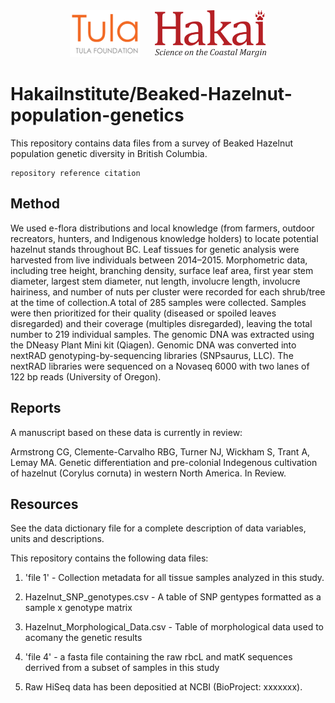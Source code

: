 <div align='center'>
    <a href='https://tula.org'><img height='75px' src=docs/logos/tula-logo.png /></a>
    &nbsp;&nbsp;&nbsp;&nbsp;
    <a href='https://hakai.org'><img height='75px' src=docs/logos/hakai-logo.png /></a>
</div>

# HakaiInstitute/Beaked-Hazelnut-population-genetics

This repository contains data files from a survey of Beaked Hazelnut population genetic diversity in British Columbia. 

```
repository reference citation
```

## Method

We used e-flora distributions and local knowledge (from farmers, outdoor recreators, hunters, and Indigenous knowledge holders) to locate potential hazelnut stands throughout BC. Leaf tissues for genetic analysis were harvested from live individuals between 2014–2015. Morphometric data, including tree height, branching density, surface leaf area, first year stem diameter, largest stem diameter, nut length, involucre length, involucre hairiness, and number of nuts per cluster were recorded for each shrub/tree at the time of collection.A total of 285 samples were collected. Samples were then prioritized for their quality (diseased or spoiled leaves disregarded) and their coverage (multiples disregarded), leaving the total number to 219 individual samples. The genomic DNA was extracted using the DNeasy Plant Mini kit (Qiagen). Genomic DNA was converted into nextRAD genotyping-by-sequencing libraries (SNPsaurus, LLC). The nextRAD libraries were sequenced on a Novaseq 6000 with two lanes of 122 bp reads (University of Oregon).

## Reports

A manuscript based on these data is currently in review:

Armstrong CG, Clemente-Carvalho RBG, Turner NJ, Wickham S, Trant A, Lemay MA. Genetic differentiation and pre-colonial Indegenous cultivation of hazelnut (Corylus cornuta) in western North America. In Review. 

## Resources

See the data dictionary file for a complete description of data variables, units
and descriptions.

This repository contains the following data files:

1. 'file 1' - Collection metadata for all tissue samples analyzed in this study.

2.  Hazelnut_SNP_genotypes.csv - A table of SNP gentypes formatted as a sample x genotype matrix
  
3. Hazelnut_Morphological_Data.csv -  Table of morphological data used to acomany the genetic results
  
4.  'file 4' - a fasta file containing the raw rbcL and matK sequences derrived from a subset of samples in this study

5. Raw HiSeq data has been depositied at NCBI (BioProject: xxxxxxx). 
  
